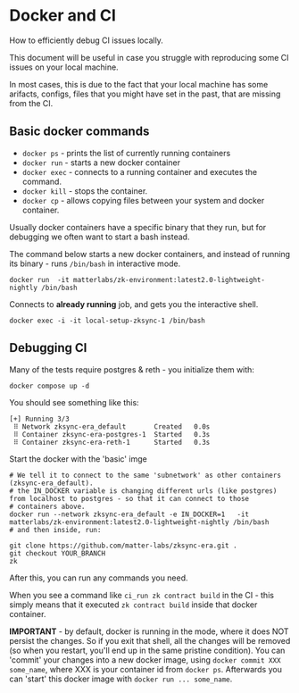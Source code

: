 # Docker and CI

How to efficiently debug CI issues locally.

This document will be useful in case you struggle with reproducing some CI issues on your local machine.

In most cases, this is due to the fact that your local machine has some arifacts, configs, files that you might have set in the past, that are missing from the CI.



## Basic docker commands

* `docker ps` - prints the list of currently running containers
* `docker run` - starts a new docker container
* `docker exec` - connects to a running container and executes the command.
* `docker kill` - stops the container.
* `docker cp` - allows copying files between your system and docker container.


Usually docker containers have a specific binary that they run, but for debugging we often want to start a bash instead.


The command below starts a new docker containers, and instead of running its binary - runs `/bin/bash` in interactive mode.

```
docker run  -it matterlabs/zk-environment:latest2.0-lightweight-nightly /bin/bash
```

Connects to **already running** job, and gets you the interactive shell.

```
docker exec -i -it local-setup-zksync-1 /bin/bash
```


## Debugging CI

Many of the tests require postgres & reth - you initialize them with:

```
docker compose up -d

```

You should see something like this:

```
[+] Running 3/3
 ⠿ Network zksync-era_default       Created   0.0s
 ⠿ Container zksync-era-postgres-1  Started   0.3s
 ⠿ Container zksync-era-reth-1      Started   0.3s
```


Start the docker with the 'basic' imge

```
# We tell it to connect to the same 'subnetwork' as other containers (zksync-era_default).
# the IN_DOCKER variable is changing different urls (like postgres) from localhost to postgres - so that it can connect to those
# containers above.
docker run --network zksync-era_default -e IN_DOCKER=1   -it matterlabs/zk-environment:latest2.0-lightweight-nightly /bin/bash
# and then inside, run:

git clone https://github.com/matter-labs/zksync-era.git .
git checkout YOUR_BRANCH
zk
```

After this, you can run any commands you need.

When you see a command like `ci_run zk contract build` in the CI - this simply means that it executed `zk contract build` inside that docker container.


**IMPORTANT** - by default, docker is running in the mode, where it does NOT persist the changes. So if you exit that shell, all the changes will be removed (so when you restart, you'll end up in the same pristine condition). You can 'commit' your changes into a new docker image, using `docker commit XXX some_name`, where XXX is your container id from `docker ps`. Afterwards you can 'start' this docker image with `docker run ... some_name`.





